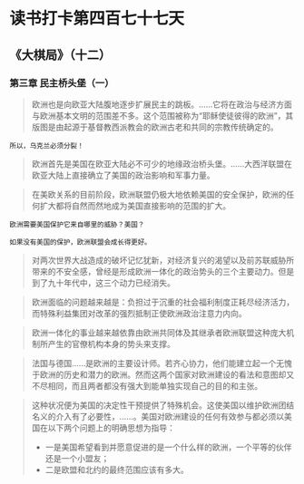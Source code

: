 # 读书打卡第四百七十七天
## 《大棋局》（十二）
### 第三章 民主桥头堡（一）

> 欧洲也是向欧亚大陆腹地逐步扩展民主的跳板。……它将在政治与经济方面与欧洲基本文明的范围差不多。这个范围被称为“耶稣使徒彼得的欧洲”，其版图是由起源于基督教西派教会的欧洲古老和共同的宗教传统确定的。
```
所以，乌克兰必须分裂！
```
> 欧洲首先是美国在欧亚大陆必不可少的地缘政治桥头堡。……大西洋联盟在欧亚大陆上直接确立了美国的政治影响和军事力量。

> 在美欧关系的目前阶段，欧洲联盟仍极大地依赖美国的安全保护，欧洲的任何扩大都将自然而然地成为美国直接影响的范围的扩大。
```
欧洲需要美国保护它来自哪里的威胁？美国？

如果没有美国的保护，欧洲联盟会成长得更好。
```
> 对两次世界大战造成的破坏记忆犹新，对经济复兴的渴望以及前苏联威胁所带来的不安全感，曾经是形成欧洲一体化的政治势头的三个主要动力。但是到了九十年代中，这三个动力已经消失。

> 欧洲面临的问题越来越是：负担过于沉重的社会福利制度正耗尽经济活力，而特殊利益集团对改革的强烈抵制正使欧洲政治注意力内向。

> 欧洲一体化的事业越来越依靠由欧洲共同体及其继承者欧洲联盟这种庞大机制所产生的官僚机构本身的势头来支撑。

> 法国与德国……是欧洲的主要设计师。若齐心协力，他们能建立起一个无愧于欧洲的历史和潜力的欧洲。然而这两个国家对欧洲建设的看法和意图却又不尽相同，而且两者都没有强大到能单独实现自己的目的和主张。

> 这种状况便为美国的决定性干预提供了特殊机会。这使美国以维护欧洲团结名义的介入有了必要性，……。美国对欧洲建设的任何有效参与都必须以美国在以下两个问题上的明确思想为指导：
> * 一是美国希望看到并愿意促进的是一个什么样的欧洲，一个平等的伙伴还是一个小盟友；
> * 二是欧盟和北约的最终范围应该有多大。